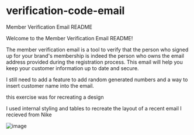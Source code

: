 # verification-code-email

Member Verification Email README

Welcome to the Member Verification Email README! 

The member verification email is a tool to verify that the person who signed up for your brand's membership is indeed the person who owns the email address provided during the registration process. This email will help you keep your customer information up to date and secure.

I still need to add a feature to add random generated numbers and a way to insert customer name into the email.

this exercise was for recreating a design

I used internal styling and tables to recreate the layout of a recent email I recieved from Nike

![image](https://user-images.githubusercontent.com/107668054/231020215-02951024-9a20-45e5-8ed8-ae3bff94574a.png)
